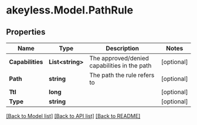 # akeyless.Model.PathRule

## Properties

Name | Type | Description | Notes
------------ | ------------- | ------------- | -------------
**Capabilities** | **List&lt;string&gt;** | The approved/denied capabilities in the path | [optional] 
**Path** | **string** | The path the rule refers to | [optional] 
**Ttl** | **long** |  | [optional] 
**Type** | **string** |  | [optional] 

[[Back to Model list]](../README.md#documentation-for-models) [[Back to API list]](../README.md#documentation-for-api-endpoints) [[Back to README]](../README.md)

